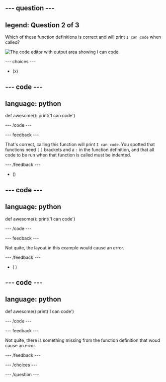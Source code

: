 
--- question ---
---
legend: Question 2 of 3
---

Which of these function definitions is correct and will print `I can code` when called? 

![The code editor with output area showing `I can code`.](images/quiz2.png)

--- choices ---

- (x) 

--- code ---
---
language: python
---

def awesome():
  print('I can code')

--- /code ---

 --- feedback ---

That's correct, calling this function will print `I can code`. You spotted that functions need `(` `)` brackets and a `:` in the function definition, and that all code to be run when that function is called must be indented. 

 --- /feedback ---

- () 

--- code ---
---
language: python
---

def awesome():
print('I can code')

--- /code ---

 --- feedback ---

 Not quite, the layout in this example would cause an error. 

 --- /feedback ---

- ( ) 

--- code ---
---
language: python
---

def awesome()
  print('I can code')
  
--- /code ---

 --- feedback ---

Not quite, there is something missing from the function definition that woud cause an error.

 --- /feedback ---

--- /choices ---

--- /question ---
